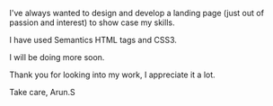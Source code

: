 I've always wanted to design and develop a landing page (just out of passion and interest) to show case my skills. 

I have used Semantics HTML tags and CSS3. 

I will be doing more soon. 

Thank you for looking into my work, I appreciate it a lot.

Take care,
Arun.S
